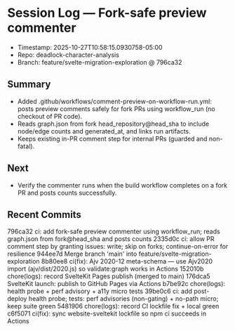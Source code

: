 # Session Log — Fork-safe preview commenter

- Timestamp: 2025-10-27T10:58:15.0930758-05:00
- Repo: deadlock-character-analysis
- Branch: feature/svelte-migration-exploration @ 796ca32

## Summary
- Added .github/workflows/comment-preview-on-workflow-run.yml: posts preview comments safely for fork PRs using workflow_run (no checkout of PR code).
- Reads graph.json from fork head_repository@head_sha to include node/edge counts and generated_at, and links run artifacts.
- Keeps existing in-PR comment step for internal PRs (guarded and non-fatal).

## Next
- Verify the commenter runs when the build workflow completes on a fork PR and posts counts successfully.

## Recent Commits
796ca32 ci: add fork-safe preview commenter using workflow_run; reads graph.json from fork@head_sha and posts counts 2335d0c ci: allow PR comment step by granting issues: write; skip on forks; continue-on-error for resilience 944ee7d Merge branch 'main' into feature/svelte-migration-exploration 8b80ee8 ci(fix): Ajv 2020-12 meta-schema — use Ajv2020 import (ajv/dist/2020.js) so validate:graph works in Actions 152010b chore(logs): record SvelteKit Pages publish (merged to main) 176dca5 SvelteKit launch: publish to GitHub Pages via Actions b7be92c chore(logs): health probe + perf advisory + a11y micro tests 39be0c6 ci: add post-deploy health probe; tests: perf advisories (non-gating) + no-path micro; keep suite green 5481906 chore(logs): record CI lockfile fix + local green c6f5071 ci(fix): sync website-sveltekit lockfile so npm ci succeeds in Actions
